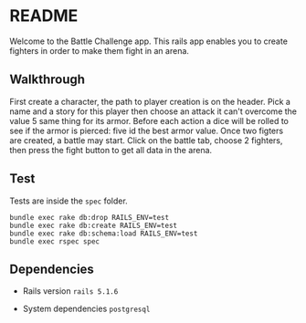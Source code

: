 # README

Welcome to the Battle Challenge app.
This rails app enables you to create fighters in order to make them fight in an arena.

## Walkthrough

First create a character, the path to player creation is on the header. Pick a name and a story for this player then choose an attack it can't overcome the value 5 same thing for its armor. Before each action a dice will be rolled to see if the armor is pierced: five id the best armor value. Once two figters are created, a battle may start. Click on the battle tab, choose 2 fighters, then press the fight button to get all data in the arena.

## Test

Tests are inside the `spec` folder.
``` 
bundle exec rake db:drop RAILS_ENV=test
bundle exec rake db:create RAILS_ENV=test
bundle exec rake db:schema:load RAILS_ENV=test
bundle exec rspec spec
```

## Dependencies

* Rails version
`rails 5.1.6`

* System dependencies
`postgresql`
